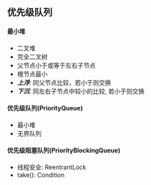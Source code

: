 ## 优先级队列

#### 最小堆

* 二叉堆
* 完全二叉树
* 父节点小于或等于左右子节点
* 根节点最小
* ***上浮***: 同父节点比较，若小于则交换
* ***下沉***: 同左右子节点中较小的比较, 若小于则交换

#### 优先级队列(PriorityQueue)

* 最小堆
* 无界队列

#### 优先级阻塞队列(PriorityBlockingQueue)

* 线程安全: ReentrantLock
* take(): Condition
